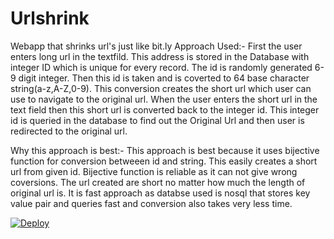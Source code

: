 # Urlshrink
Webapp that shrinks url's just like bit.ly
Approach Used:-
First the user enters long url in the textfild. This address is stored in the Database with integer ID which is unique
for every record. The id is randomly generated 6-9 digit integer.
Then this id is taken and is coverted to 64 base character string(a-z,A-Z,0-9). This conversion creates the short url
which user can use to navigate to the original url.
When the user enters the short url in the text field then this short url is converted back to the integer id.
This integer id is queried in the database to find out the Original Url and then user is redirected to the original url.

Why this approach is best:-
This approach is best because it uses bijective function for conversion betweeen id and string. This easily creates a short url
from given id. Bijective function is reliable as it can not give wrong coversions. The url created are short no matter how much the
length of original url is. It is fast approach as databse used is nosql that stores key value pair and queries fast and conversion
also takes very less time.



[![Deploy](https://www.herokucdn.com/deploy/button.svg)](https://heroku.com/deploy)

